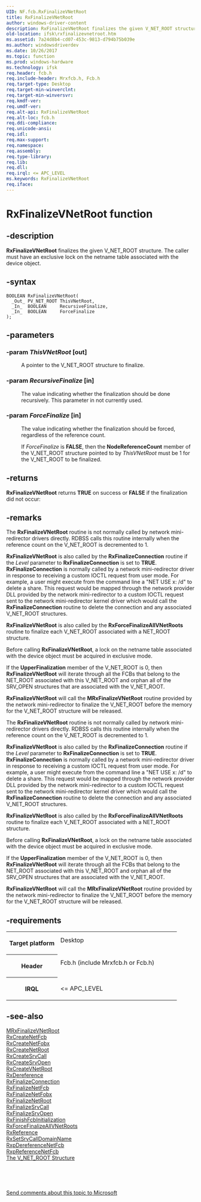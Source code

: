 ```yaml
---
UID: NF.fcb.RxFinalizeVNetRoot
title: RxFinalizeVNetRoot
author: windows-driver-content
description: RxFinalizeVNetRoot finalizes the given V_NET_ROOT structure. The caller must have an exclusive lock on the netname table associated with the device object.
old-location: ifsk\rxfinalizevnetroot.htm
ms.assetid: 7a24d8b4-cd07-453c-9813-d794b75b039e
ms.author: windowsdriverdev
ms.date: 10/26/2017
ms.topic: function
ms.prod: windows-hardware
ms.technology: ifsk
req.header: fcb.h
req.include-header: Mrxfcb.h, Fcb.h
req.target-type: Desktop
req.target-min-winverclnt: 
req.target-min-winversvr: 
req.kmdf-ver: 
req.umdf-ver: 
req.alt-api: RxFinalizeVNetRoot
req.alt-loc: fcb.h
req.ddi-compliance: 
req.unicode-ansi: 
req.idl: 
req.max-support: 
req.namespace: 
req.assembly: 
req.type-library: 
req.lib: 
req.dll: 
req.irql: <= APC_LEVEL
ms.keywords: RxFinalizeVNetRoot
req.iface: 
---
```


# RxFinalizeVNetRoot function



## -description
<p><b>RxFinalizeVNetRoot</b> finalizes the given V_NET_ROOT structure. The caller must have an exclusive lock on the netname table associated with the device object. </p>


## -syntax

````
BOOLEAN RxFinalizeVNetRoot(
  _Out_ PV_NET_ROOT ThisVNetRoot,
  _In_  BOOLEAN     RecursiveFinalize,
  _In_  BOOLEAN     ForceFinalize
);
````


## -parameters
<dl>

### -param <i>ThisVNetRoot</i> [out]

<dd>
<p>A pointer to the V_NET_ROOT structure to finalize.</p>
</dd>

### -param <i>RecursiveFinalize</i> [in]

<dd>
<p>The value indicating whether the finalization should be done recursively. This parameter in not currently used.</p>
</dd>

### -param <i>ForceFinalize</i> [in]

<dd>
<p>The value indicating whether the finalization should be forced, regardless of the reference count. </p>
<p>If <i>ForceFinalize</i> is <b>FALSE</b>, then the <b>NodeReferenceCount</b> member of the V_NET_ROOT structure pointed to by <i>ThisVNetRoot</i> must be 1 for the V_NET_ROOT to be finalized. </p>
</dd>
</dl>

## -returns
<p><b>RxFinalizeVNetRoot</b> returns <b>TRUE</b> on success or <b>FALSE</b> if the finalization did not occur: </p>

## -remarks
<p>The <b>RxFinalizeVNetRoot</b> routine is not normally called by network mini-redirector drivers directly. RDBSS calls this routine internally when the reference count on the V_NET_ROOT is decremented to 1. </p>

<p><b>RxFinalizeVNetRoot</b> is also called by the <b>RxFinalizeConnection</b> routine if the <i>Level</i> parameter to <b>RxFinalizeConnection</b> is set to <b>TRUE</b>. <b>RxFinalizeConnection</b> is normally called by a network mini-redirector driver in response to receiving a custom IOCTL request from user mode. For example, a user might execute from the command line a "NET USE x: /d" to delete a share. This request would be mapped through the network provider DLL provided by the network mini-redirector to a custom IOCTL request sent to the network mini-redirector kernel driver which would call the <b>RxFinalizeConnection</b> routine to delete the connection and any associated V_NET_ROOT structures.</p>

<p><b>RxFinalizeVNetRoot</b> is also called by the <b>RxForceFinalizeAllVNetRoots</b> routine to finalize each V_NET_ROOT associated with a NET_ROOT structure.</p>

<p>Before calling <b>RxFinalizeVNetRoot</b>, a lock on the netname table associated with the device object must be acquired in exclusive mode. </p>

<p>If the <b>UpperFinalization</b> member of the V_NET_ROOT is 0, then <b>RxFinalizeVNetRoot</b> will iterate through all the FCBs that belong to the NET_ROOT associated with this V_NET_ROOT and orphan all of the SRV_OPEN structures that are associated with the V_NET_ROOT. </p>

<p><b>RxFinalizeVNetRoot</b> will call the <b>MRxFinalizeVNetRoot</b> routine provided by the network mini-redirector to finalize the V_NET_ROOT before the memory for the V_NET_ROOT structure will be released. </p>

<p>The <b>RxFinalizeVNetRoot</b> routine is not normally called by network mini-redirector drivers directly. RDBSS calls this routine internally when the reference count on the V_NET_ROOT is decremented to 1. </p>

<p><b>RxFinalizeVNetRoot</b> is also called by the <b>RxFinalizeConnection</b> routine if the <i>Level</i> parameter to <b>RxFinalizeConnection</b> is set to <b>TRUE</b>. <b>RxFinalizeConnection</b> is normally called by a network mini-redirector driver in response to receiving a custom IOCTL request from user mode. For example, a user might execute from the command line a "NET USE x: /d" to delete a share. This request would be mapped through the network provider DLL provided by the network mini-redirector to a custom IOCTL request sent to the network mini-redirector kernel driver which would call the <b>RxFinalizeConnection</b> routine to delete the connection and any associated V_NET_ROOT structures.</p>

<p><b>RxFinalizeVNetRoot</b> is also called by the <b>RxForceFinalizeAllVNetRoots</b> routine to finalize each V_NET_ROOT associated with a NET_ROOT structure.</p>

<p>Before calling <b>RxFinalizeVNetRoot</b>, a lock on the netname table associated with the device object must be acquired in exclusive mode. </p>

<p>If the <b>UpperFinalization</b> member of the V_NET_ROOT is 0, then <b>RxFinalizeVNetRoot</b> will iterate through all the FCBs that belong to the NET_ROOT associated with this V_NET_ROOT and orphan all of the SRV_OPEN structures that are associated with the V_NET_ROOT. </p>

<p><b>RxFinalizeVNetRoot</b> will call the <b>MRxFinalizeVNetRoot</b> routine provided by the network mini-redirector to finalize the V_NET_ROOT before the memory for the V_NET_ROOT structure will be released. </p>

## -requirements
<table>
<tr>
<th width="30%">
<p>Target platform</p>
</th>
<td width="70%">
<dl>
<dt>Desktop</dt>
</dl>
</td>
</tr>
<tr>
<th width="30%">
<p>Header</p>
</th>
<td width="70%">
<dl>
<dt>Fcb.h (include Mrxfcb.h or Fcb.h)</dt>
</dl>
</td>
</tr>
<tr>
<th width="30%">
<p>IRQL</p>
</th>
<td width="70%">
<p>&lt;= APC_LEVEL</p>
</td>
</tr>
</table>

## -see-also
<dl>
<dt>
<a href="https://msdn.microsoft.com/library/windows/hardware/ff550663">MRxFinalizeVNetRoot</a>
</dt>
<dt>
<a href="https://msdn.microsoft.com/library/windows/hardware/ff554356">RxCreateNetFcb</a>
</dt>
<dt>
<a href="https://msdn.microsoft.com/library/windows/hardware/ff554358">RxCreateNetFobx</a>
</dt>
<dt>
<a href="https://msdn.microsoft.com/library/windows/hardware/ff554366">RxCreateNetRoot</a>
</dt>
<dt>
<a href="https://msdn.microsoft.com/library/windows/hardware/ff554370">RxCreateSrvCall</a>
</dt>
<dt>
<a href="https://msdn.microsoft.com/library/windows/hardware/ff554376">RxCreateSrvOpen</a>
</dt>
<dt>
<a href="https://msdn.microsoft.com/library/windows/hardware/ff554380">RxCreateVNetRoot</a>
</dt>
<dt>
<a href="https://msdn.microsoft.com/library/windows/hardware/ff554388">RxDereference</a>
</dt>
<dt>
<a href="https://msdn.microsoft.com/library/windows/hardware/ff554409">RxFinalizeConnection</a>
</dt>
<dt>
<a href="https://msdn.microsoft.com/library/windows/hardware/ff554412">RxFinalizeNetFcb</a>
</dt>
<dt>
<a href="https://msdn.microsoft.com/library/windows/hardware/ff554418">RxFinalizeNetFobx</a>
</dt>
<dt>
<a href="https://msdn.microsoft.com/library/windows/hardware/ff554421">RxFinalizeNetRoot</a>
</dt>
<dt>
<a href="https://msdn.microsoft.com/library/windows/hardware/ff554426">RxFinalizeSrvCall</a>
</dt>
<dt>
<a href="https://msdn.microsoft.com/library/windows/hardware/ff554432">RxFinalizeSrvOpen</a>
</dt>
<dt>
<a href="https://msdn.microsoft.com/library/windows/hardware/ff554454">RxFinishFcbInitialization</a>
</dt>
<dt>
<a href="https://msdn.microsoft.com/library/windows/hardware/ff554463">RxForceFinalizeAllVNetRoots</a>
</dt>
<dt>
<a href="https://msdn.microsoft.com/library/windows/hardware/ff554688">RxReference</a>
</dt>
<dt>
<a href="https://msdn.microsoft.com/library/windows/hardware/ff554728">RxSetSrvCallDomainName</a>
</dt>
<dt>
<a href="https://msdn.microsoft.com/library/windows/hardware/ff554608">RxpDereferenceNetFcb</a>
</dt>
<dt>
<a href="https://msdn.microsoft.com/library/windows/hardware/ff554627">RxpReferenceNetFcb</a>
</dt>
<dt>
<a href="ifsk.the_v_net_root_structure">The V_NET_ROOT Structure</a>
</dt>
</dl>
<p> </p>
<p> </p>
<p><a href="mailto:wsddocfb@microsoft.com?subject=Documentation%20feedback [ifsk\ifsk]:%20RxFinalizeVNetRoot function%20 RELEASE:%20(10/26/2017)&amp;body=%0A%0APRIVACY STATEMENT%0A%0AWe use your feedback to improve the documentation. We don't use your email address for any other purpose, and we'll remove your email address from our system after the issue that you're reporting is fixed. While we're working to fix this issue, we might send you an email message to ask for more info. Later, we might also send you an email message to let you know that we've addressed your feedback.%0A%0AFor more info about Microsoft's privacy policy, see http://privacy.microsoft.com/en-us/default.aspx." title="Send comments about this topic to Microsoft">Send comments about this topic to Microsoft</a></p>
